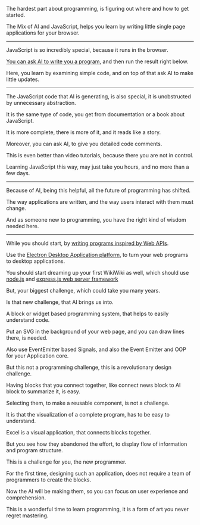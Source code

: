 The hardest part about programming,
is figuring out where and how to get started.

The Mix of AI and JavaScript,
helps you learn by writing little single page applications for your browser.

---

JavaScript is so incredibly special,
because it runs in the browser.

[You can ask AI to write you a program][1],
and then run the result right below.

Here, you learn by examining simple code,
and on top of that ask AI to make little updates.

---

The JavaScript code that AI is generating,
is also special, it is unobstructed by unnecessary abstraction.

It is the same type of code,
you get from documentation or a book about JavaScript.

It is more complete, there is more of it,
and it reads like a story.

Moreover, you can ask AI,
to give you detailed code comments.

This is even better than video tutorials,
because there you are not in control.

Learning JavaScript this way,
may just take you hours, and no more than a few days.

---

Because of AI, being this helpful,
all the future of programming has shifted.

The way applications are written,
and the way users interact with them must change.

And as someone new to programming,
you have the right kind of wisdom needed here.

---

While you should start,
by [writing programs inspired by Web APIs][2].

Use the [Electron Desktop Application platform][3],
to turn your web programs to desktop applications.

You should start dreaming up your first WikiWiki as well,
which should use [node.js][4] and [express.js web server framework][5]

But, your biggest challenge,
which could take you many years.

Is that new challenge,
that AI brings us into.

A block or widget based programming system,
that helps to easily understand code.

Put an SVG in the background of your web page,
and you can draw lines there, is needed.

Also use EventEmitter based Signals,
and also the Event Emitter and OOP for your Application core.

But this not a programming challenge,
this is a revolutionary design challenge.

Having blocks that you connect together,
like connect news block to AI block to summarize it, is easy.

Selecting them, to make a reusable component,
is not a challenge.

It is that the visualization of a complete program,
has to be easy to understand.

Excel is a visual application,
that connects blocks together.

But you see how they abandoned the effort,
to display flow of information and program structure.

This is a challenge for you,
the new programmer.

For the first time, designing such an application,
does not require a team of programmers to create the blocks.

Now the AI will be making them,
so you can focus on user experience and comprehension.

This is a wonderful time to learn programming,
it is a form of art you never regret mastering.

[1]: https://cerebrascoder-cerebras_coder.web.val.run/
[2]: https://developer.mozilla.org/en-US/docs/Web/API
[3]: https://www.electronjs.org/
[4]: https://nodejs.org/en
[5]: https://expressjs.com/
